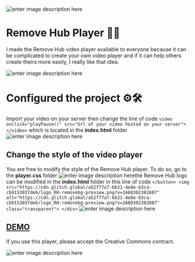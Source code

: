 ![enter image description here](https://cdn.glitch.global/a52f77a7-bb21-4e8e-b3ca-cb9153037de6/Nouveau%20projet%2814%29.png?v=1660676231187)
# Remove Hub Player 🎥🔞

I made the Remove Hub video player available to everyone because it can be complicated to create your own video player and if it can help others create theirs more easily, I really like that idea.

![enter image description here](https://cdn.glitch.global/a52f77a7-bb21-4e8e-b3ca-cb9153037de6/Screenshot%202022-08-16%20at%2020-56-56%20Remove%20Hub%20player.png?v=1660676240534)
# Configured the project ⚙️🛠️

Import your video on your server then change the line of code  `video onclick="playPause()" src="Url of your video hosted on your server"></video>` which is located in the **index.html** folder![enter image description here](https://i.imgur.com/jVlCmPV.png)

## Change the style of the video player 
You are free to modify the style of the Remove Hub player. To do so, go to the **player.css** folder
![enter image description here](https://i.imgur.com/63EXJDu.png)the Remove Hub logo can be modified in the **index.html** folder in this line of code `</button>
                <img src="https://cdn.glitch.global/a52f77a7-bb21-4e8e-b3ca-cb9153037de6/logo_RH-removebg-preview.png?v=1660302382687" alt="https://cdn.glitch.global/a52f77a7-bb21-4e8e-b3ca-cb9153037de6/logo_RH-removebg-preview.png?v=1660302382687" class="transparent">
                </div>` 
                ![enter image description here](https://i.imgur.com/fOoO0PC.png)
## [DEMO](https://removehubplayers.glitch.me/)
If you use this player, please accept the Creative Commons contract.

![enter image description here](https://cdn.glitch.global/a52f77a7-bb21-4e8e-b3ca-cb9153037de6/image_sansmodif2.jpg?v=1660677878371)
